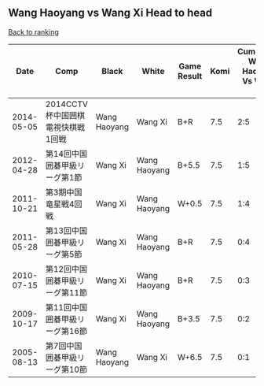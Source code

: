 ## Wang Haoyang vs Wang Xi Head to head

[Back to ranking](../../index.md)




| **Date** | **Comp** | **Black** | **White** | **Game Result** | **Komi** | **Cumulative Wang Haoyang Vs Wang Xi** | **Wang Haoyang Streak** | **Wang Xi Streak** | 
| --- | --- | --- | --- | --- | --- | --- | --- | --- |
| 2014-05-05 | 2014CCTV杯中国囲棋電視快棋戦1回戦 | Wang Haoyang | Wang Xi | B+R | 7.5 | 2:5 | 1 | 0 | 
| 2012-04-28 | 第14回中国囲碁甲級リーグ第1節 | Wang Xi | Wang Haoyang | B+5.5 | 7.5 | 1:5 | 0 | 1 | 
| 2011-10-21 | 第3期中国竜星戦4回戦 | Wang Xi | Wang Haoyang | W+0.5 | 7.5 | 1:4 | 1 | 0 | 
| 2011-05-28 | 第13回中国囲碁甲級リーグ第5節 | Wang Xi | Wang Haoyang | B+R | 7.5 | 0:4 | 0 | 4 | 
| 2010-07-15 | 第12回中国囲碁甲級リーグ第11節 | Wang Xi | Wang Haoyang | B+R | 7.5 | 0:3 | 0 | 3 | 
| 2009-10-17 | 第11回中国囲碁甲級リーグ第16節 | Wang Xi | Wang Haoyang | B+3.5 | 7.5 | 0:2 | 0 | 2 | 
| 2005-08-13 | 第7回中国囲碁甲級リーグ第10節 | Wang Haoyang | Wang Xi | W+6.5 | 7.5 | 0:1 | 0 | 1 |




